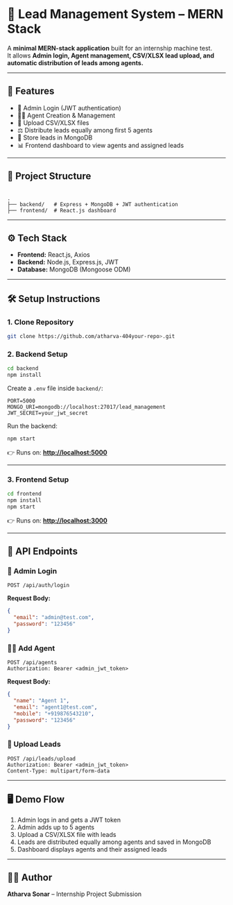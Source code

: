 
# 📌 Lead Management System – MERN Stack

A **minimal MERN-stack application** built for an internship machine test.  
It allows **Admin login, Agent management, CSV/XLSX lead upload, and automatic distribution of leads among agents.**

---

## 🚀 Features
- 🔑 Admin Login (JWT authentication)  
- 👨‍💼 Agent Creation & Management  
- 📂 Upload CSV/XLSX files  
- ⚖️ Distribute leads equally among first 5 agents  
- 💾 Store leads in MongoDB  
- 📊 Frontend dashboard to view agents and assigned leads  

---

## 📂 Project Structure
```

.
├── backend/   # Express + MongoDB + JWT authentication
├── frontend/  # React.js dashboard

````

---

## ⚙️ Tech Stack
- **Frontend:** React.js, Axios  
- **Backend:** Node.js, Express.js, JWT  
- **Database:** MongoDB (Mongoose ODM)  

---

## 🛠️ Setup Instructions

### 1. Clone Repository
```bash
git clone https://github.com/atharva-404your-repo>.git
````

### 2. Backend Setup

```bash
cd backend
npm install
```

Create a `.env` file inside `backend/`:

```
PORT=5000
MONGO_URI=mongodb://localhost:27017/lead_management
JWT_SECRET=your_jwt_secret
```

Run the backend:

```bash
npm start
```

👉 Runs on: **[http://localhost:5000](http://localhost:5000)**

---

### 3. Frontend Setup

```bash
cd frontend
npm install
npm start
```

👉 Runs on: **[http://localhost:3000](http://localhost:3000)**

---

## 📌 API Endpoints

### 🔑 Admin Login

```http
POST /api/auth/login
```

**Request Body:**

```json
{
  "email": "admin@test.com",
  "password": "123456"
}
```

### 👨‍💼 Add Agent

```http
POST /api/agents
Authorization: Bearer <admin_jwt_token>
```

**Request Body:**

```json
{
  "name": "Agent 1",
  "email": "agent1@test.com",
  "mobile": "+919876543210",
  "password": "123456"
}
```

### 📂 Upload Leads

```http
POST /api/leads/upload
Authorization: Bearer <admin_jwt_token>
Content-Type: multipart/form-data
```

---

## 🖥️ Demo Flow

1. Admin logs in and gets a JWT token
2. Admin adds up to 5 agents
3. Upload a CSV/XLSX file with leads
4. Leads are distributed equally among agents and saved in MongoDB
5. Dashboard displays agents and their assigned leads

---

## 👨‍💻 Author

 **Atharva Sonar** – Internship Project Submission


